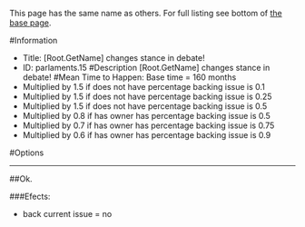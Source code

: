 This page has the same name as others. For full listing see bottom of [the base page](root_getname_changes_stance_in_debate22222.md).

#Information
 - Title: [Root.GetName] changes stance in debate!
 - ID: parlaments.15
#Description
[Root.GetName] changes stance in debate!
#Mean Time to Happen:
Base time = 160 months
 - Multiplied by 1.5 if does not have percentage backing issue is 0.1
 - Multiplied by 1.5 if does not have percentage backing issue is 0.25
 - Multiplied by 1.5 if does not have percentage backing issue is 0.5
 - Multiplied by 0.8 if has owner has percentage backing issue is 0.5
 - Multiplied by 0.7 if has owner has percentage backing issue is 0.75
 - Multiplied by 0.6 if has owner has percentage backing issue is 0.9

#Options

___
##Ok.

###Efects:<ul><li>back current issue = no</li></ul>

